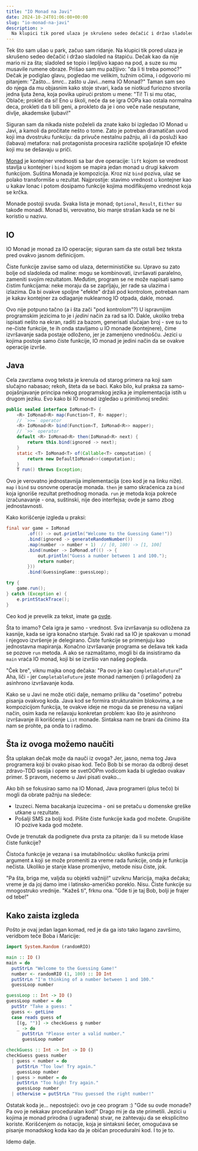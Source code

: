 ```yaml
---
title: "IO Monad na Javi"
date: 2024-10-24T01:06:08+00:00
slug: "io-monad-na-javi"
description: >
  Na klupici tik pored ulaza je skrušeno sedeo dečačić i držao sladoled na štapiću. Dečak kao da nije mario za bilo šta; sladoled se topio i lepljivo kapao na pod, a suze su mu musavile rumene obraze.
---
```


Tek što sam ušao u park, začuo sam ridanje. Na klupici tik pored ulaza je skrušeno sedeo dečačić i držao sladoled na štapiću. Dečak kao da nije mario ni za šta; sladoled se topio i lepljivo kapao na pod, a suze su mu musavile rumene obraze. Prišao sam mu pažljivo: "da li ti treba pomoć?" Dečak je podiglao glavu, pogledao me velikim, tužnim očima, i odgovorio mi pitanjem: "Zašto... šmrc.. zašto u Javi...nema IO Monad?" Taman sam seo do njega da mu objasnim kako stoje stvari, kada se niotkud furiozno stvorila jedna ljuta žena, koja povika upirući prstom u mene: "Ti! Ti si mu otac, Oblače; proklet da si! Eno u školi, neće da se igra OOPa kao ostala normalna deca, prokleti da ti bili geni, a prokleto da je i ono veče naše nesputane, divlje, akademske ljubavi!"

Siguran sam da nikada niste poželeli da znate kako bi izgledao IO Monad u Javi, a kamoli da pročitate nešto o tome. Zato je potreban dramatičan uvod koji ima dvostruku funkciju: da privuče nestalnu pažnju, ali i da posluži kao (labava) metafora: naš protagonista procesira različite spoljašnje IO efekte koji mu se dešavaju u priči.

[Monad](https://oblac.rs/monad/) je kontejner vrednosti sa bar dve operacije: `lift` kojom se vrednost stavlja u kontejner i `bind` kojom se mapira jedan monad u drugi kakvom funkcijom. Suština Monada je kompozicija. Kroz niz `bind` poziva, ulaz se polako transformiše u rezultat. Najprostije: stavimo vrednost u kontejner kao u kakav lonac i potom dosipamo funkcije kojima modifikujemo vrednost koja se krčka.

Monade postoji svuda. Svaka lista je monad; `Optional`, `Result`, `Either` su takođe monadi. Monad bi, verovatno, bio manje strašan kada se ne bi koristio u nazivu.

## IO

IO Monad je monad za IO operacije; siguran sam da ste ostali bez teksta pred ovakvo jasnom definicijom.

Čiste funkcije zavise samo od ulaza, determinističke su. Upravo su zato bolje od sladoleda od maline: mogu se kombinovati, izvršavati paralelno, zameniti svojim rezultatom. Međutim, program se ne može napisati samo čistim funkcijama: neke moraju da se zaprljaju, jer rade sa ulazima i izlazima. Da bi ovakve spoljne "efekte" držali pod kontrolom, potreban nam je kakav kontejner za odlaganje nuklearnog IO otpada, dakle, monad.

Ovo nije potpuno tačno (a i šta zači "pod kontrolom"?) U ispravnijim programskim jezicima to je i _jedini_ način za rad sa IO. Dakle, ukoliko treba ispisati nešto na ekran, raditi za bazom, generisati slučajan broj - sve su to ne-čiste funkcije, te ih onda stavljamo u IO monade (kontejnere), čime izvršavanje sada postaje odloženo, jer je zamenjeno vrednošću. Jezici u kojima postoje samo čiste funkcije, IO monad je jedini način da se ovakve operacije izvrše.

## Java

Cela zavrzlama ovog teksta je krenula od starog primera na koji sam slučajno nabasao; rekoh, šteta da se baci. Kako bilo, kul praksa za samo-pojašnjavanje principa nekog programskog jezika je implementacija istih u drugom jeziku. Evo kako bi IO monad izgledao u primitivnoj sredini:

```java
public sealed interface IoMonad<T> {
	<R> IoMonad<R> map(Function<T, R> mapper);
	// `>>=` operator
	<R> IoMonad<R> bind(Function<T, IoMonad<R>> mapper);
	// `>>` operator
	default <R> IoMonad<R> then(IoMonad<R> next) {
		return this.bind(ignored -> next);
	}
	static <T> IoMonad<T> of(Callable<T> computation) {
		return new DefaultIoMonad<>(computation);
	}
	T run() throws Exception;
```

Ovo je verovatno jednostavnija implementacija (ceo kod je na linku niže). `map` i `bind` su osnovne operacije monada. `then` je samo skraćenica za `bind` koja ignoriše rezultat prethodnog monada. `run` je metoda koja pokreće izračunavanje - ona, suštinski, nije deo interfejsa; ovde je samo zbog jednostavnosti.

Kako korišćenje izgleda u praksi:

```java
final var game = IoMonad
		.of(() -> out.println("Welcome to the Guessing Game!"))
		.bind(ignored -> generateRandomNumber())
		.map(number -> number + 1)  // [0, 100) -> [1, 100]
		.bind(number -> IoMonad.of(() -> {
			out.println("Guess a number between 1 and 100.");
			return number;
		}))
		.bind(GuessingGame::guessLoop);

try {
	game.run();
} catch (Exception e) {
	e.printStackTrace();
}
```

Ceo kod je prevelik za tekst, imate ga [ovde](https://github.com/igr/void/blob/master/java/src/main/java/v/o/i/d/iomonad/IoMonad.java).

Šta to imamo? Cela igra je samo - vrednost. Sva izvršavanja su odložena za kasnije, kada se igra konačno startuje. Svaki rad sa IO je spakovan u monad i njegovo izvršenje je delegirano. Čiste funkcije se primenjuju kao jednostavna mapiranja. Konačno izvršavanje programa se dešava tek kada se pozove `run` metoda. A ako se razmaštamo, mogli bi da insistiramo da `main` vraća IO monad, koji bi se izvršio van našeg pogleda.

"Ček bre", viknu majka onog dečaka: "Pa ovo je kao `CompletableFuture`!" Aha, liči - jer `CompletableFuture` jeste monad namenjen (i prilagođen) za asinhrono izvršavanje koda.

Kako se u Javi ne može otići dalje, nemamo priliku da "osetimo" potrebu pisanja ovakvog koda. Java kod se formira strukturalnim blokovima, a ne kompozicijom funkcija, te ovakve ideje ne mogu da se prenesu na valjani način, osim kada ne rešavaju konkretan problem: kao što je asinhrono izvršavanje ili korišćenje `List` monade. Sintaksa nam ne brani da činimo šta nam se prohte, pa onda to i radimo.

## Šta iz ovoga možemo naučiti

Šta uplakan dečak može da nauči iz ovoga? Jer, jasno, nema tog Java programera koji bi ovako pisao kod. Tečo Bob bi se morao da odbroji deset zdravo-TDD sesija i opere se svetOOPm vodicom kada bi ugledao ovakav primer. S pravom, nećemo u Javi pisati ovako...

Ako bih se fokusirao samo na IO Monad, Java programeri (plus tečo) bi mogli da obrate pažnju na sledeće:

+ Izuzeci. Nema bacakanja izuzecima - oni se pretaču u domenske greške utkane u rezultate.
+ Pošalji SMS za bolji kod. Pišite čiste funkcije kada god možete. Grupišite IO pozive kada god možete.

Ovde je trenutak da podignete dva prsta za pitanje: da li su metode klase čiste funkcije?

Čistoća funkcije je vezana i sa imutabilnošću: ukoliko funkcija primi argument `A` koji se može promeniti za vreme rada funkcije, onda je funkcija nečista. Ukoliko je stanje klase promenjivo, metode nisu čiste, jok.

"Pa šta, briga me, valjda su objekti važniji!" uzviknu Maricija, majka dečaka; vreme je da joj damo ime i latinsko-američko poreklo. Nisu. Čiste funkcije su mnogostruko vrednije. "Kažeš ti", frknu ona. "Gde ti je taj Bob, bolji je frajer od tebe!"

## Kako zaista izgleda

Pošto je ovaj jedan lagan komad, red je da ga isto tako lagano završimo, veridbom teče Boba i Maricije:

```haskell
import System.Random (randomRIO)

main :: IO ()
main = do
  putStrLn "Welcome to the Guessing Game!"
  number <- randomRIO (1, 100) :: IO Int
  putStrLn "I'm thinking of a number between 1 and 100."
  guessLoop number

guessLoop :: Int -> IO ()
guessLoop number = do
  putStr "Take a guess: "
  guess <- getLine
  case reads guess of
    [(g, "")] -> checkGuess g number
    _ -> do
      putStrLn "Please enter a valid number."
      guessLoop number

checkGuess :: Int -> Int -> IO ()
checkGuess guess number
  | guess < number = do
    putStrLn "Too low! Try again."
    guessLoop number
  | guess > number = do
    putStrLn "Too high! Try again."
    guessLoop number
  | otherwise = putStrLn "You guessed the right number!"
```

Ostatak koda je... nepostojeći: ovo je ceo program :) "Gde su ovde monade? Pa ovo je nekakav proceduralan kod!" Drago mi je da ste primetili. Jezici u kojima je monad prirodna (i ugrađena) stvar, ne zahtevaju da se eksplicitno koriste. Korišćenjem `do` notacije, koja je sintaksni šećer, omogućava se pisanje monadskog koda kao da je običan proceduralni kod. I to je to.

Idemo dalje.
